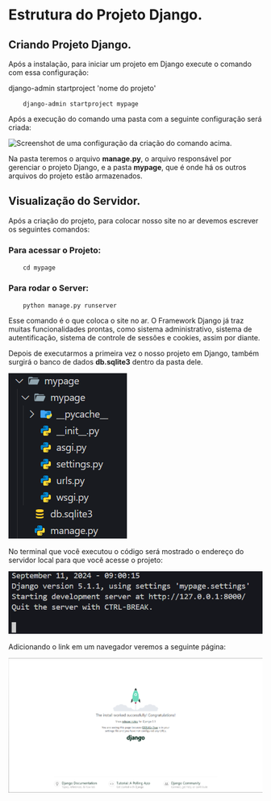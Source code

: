 # Estrutura do Projeto Django.

## Criando Projeto Django.

Após a instalação, para iniciar um projeto em Django execute o comando com essa configuração:

django-admin startproject 'nome do projeto'

```
    django-admin startproject mypage
```
Após a execução do comando uma pasta com a seguinte configuração será criada:

![Screenshot de uma configuração da criação do comando acima.](../imgs/mypage/image_mypage.png)

Na pasta teremos o arquivo **manage.py**, o arquivo responsável por gerenciar o projeto Django,
e a pasta **mypage**, que é onde há os outros arquivos do projeto estão armazenados.

## Visualização do Servidor.

Após a criação do projeto, para colocar nosso site no ar devemos escrever os seguintes comandos:

### Para acessar o Projeto:
```
    cd mypage
```

### Para rodar o Server:
```
    python manage.py runserver
```
Esse comando é o que coloca o site no ar. O Framework Django já traz muitas funcionalidades
prontas, como sistema administrativo, sistema de autentificação, sistema de controle de sessões
e cookies, assim por diante.

Depois de executarmos a primeira vez o nosso projeto em Django, também surgirá o banco de dados 
**db.sqlite3** dentro da pasta dele.

![Screenshot de uma configuração do projeto após o comando acima.](../imgs/mypage/my-page-1.png)

No terminal que você executou o código será mostrado o endereço do servidor local para que você 
acesse o projeto:

![Screenshot do terminal após comando acima.](../imgs/mypage/my-page-2.png)

Adicionando o link em um navegador veremos a seguinte página:

![Screenshot do navegador acessando o endereço disponibilizado pelo terminal.](../imgs/mypage/my-page-3.png)

